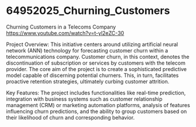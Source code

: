 # 64952025_Churning_Customers
Churning Customers in a Telecoms Company
https://www.youtube.com/watch?v=t-yl2eZC-30

Project Overview: This initiative centers around utilizing artificial neural network (ANN) technology for forecasting customer churn within a telecommunications company. Customer churn, in this context, denotes the discontinuation of subscription or services by customers with the telecom provider. The core aim of the project is to create a sophisticated predictive model capable of discerning potential churners. This, in turn, facilitates proactive retention strategies, ultimately curbing customer attrition.

Key Features: The project includes functionalities like real-time prediction, integration with business systems such as customer relationship management (CRM) or marketing automation platforms, analysis of features influencing churn predictions, and the ability to group customers based on their likelihood of churn and corresponding behavior.
